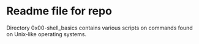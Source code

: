 # Readme file for repo
Directory 0x00-shell_basics contains various scripts on commands found on Unix-like operating systems.



